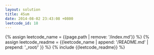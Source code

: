 ```yaml
---
layout: solution
title: 4Sum
date: 2014-08-02 23:43:08 +0800
leetcode_id: 18
---
```

{% assign leetcode_name = {{page.path | remove: '/index.md'}}  %}
{% assign leetcode_readme = {{leetcode_name | append: '/README.md' | prepend: '_root/' }}  %}
{% include {{leetcode_readme}} %}
